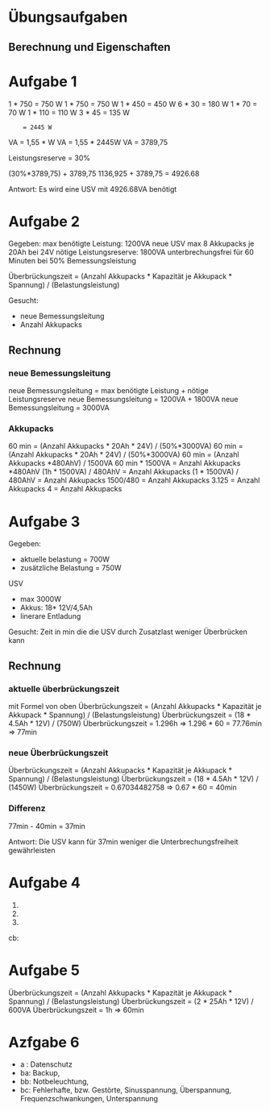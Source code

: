 # Übungsaufgaben
## Berechnung und Eigenschaften

# Aufgabe 1

1 * 750 =  750 W
1 * 750 =  750 W
1 * 450 =  450 W
6 *  30 =  180 W
1 *  70 =   70 W
1 * 110 =  110 W
3 *  45 =  135 W

        = 2445 W

VA = 1,55 * W
VA = 1,55 * 2445W
VA = 3789,75

Leistungsreserve = 30%

(30%*3789,75) + 3789,75
1136,925      + 3789,75 
=               4926.68

Antwort: Es wird eine USV mit 4926.68VA benötigt

# Aufgabe 2
Gegeben:
max benötigte Leistung: 1200VA
neue USV max 8 Akkupacks je 20Ah bei 24V
nötige Leistungsreserve: 1800VA
unterbrechungsfrei für 60 Minuten bei 50% Bemessungsleistung

Überbrückungszeit = (Anzahl Akkupacks * Kapazität je Akkupack * Spannung) / (Belastungsleistung) 

Gesucht: 
- neue Bemessungsleitung
- Anzahl Akkupacks

## Rechnung
### neue Bemessungsleitung
neue Bemessungsleitung = max benötigte Leistung + nötige Leistungsreserve
neue Bemessungsleitung = 1200VA + 1800VA
neue Bemessungsleitung = 3000VA

### Akkupacks
60 min = (Anzahl Akkupacks * 20Ah * 24V) / (50%*3000VA)
60 min = (Anzahl Akkupacks * 20Ah * 24V) / (50%*3000VA)
60 min = (Anzahl Akkupacks *480AhV) / 1500VA
60 min * 1500VA = Anzahl Akkupacks *480AhV
(1h * 1500VA) / 480AhV =  Anzahl Akkupacks
(1 * 1500VA) / 480AhV =  Anzahl Akkupacks
1500/480 =  Anzahl Akkupacks
3.125 =  Anzahl Akkupacks
4 =  Anzahl Akkupacks

# Aufgabe 3

Gegeben:
- aktuelle belastung = 700W
- zusätzliche Belastung = 750W

USV
- max 3000W
- Akkus: 18* 12V/4,5Ah
- linerare Entladung

Gesucht: Zeit in min die die USV durch Zusatzlast weniger Überbrücken kann

## Rechnung

### aktuelle überbrückungszeit
mit Formel von oben
Überbrückungszeit = (Anzahl Akkupacks * Kapazität je Akkupack * Spannung) / (Belastungsleistung) 
Überbrückungszeit = (18 * 4.5Ah * 12V) / (750W)
Überbrückungszeit = 1.296h => 1.296 * 60 = 77.76min => 77min

### neue Überbrückungszeit
Überbrückungszeit = (Anzahl Akkupacks * Kapazität je Akkupack * Spannung) / (Belastungsleistung) 
Überbrückungszeit = (18 * 4.5Ah * 12V) / (1450W)
Überbrückungszeit = 0.67034482758 => 0.67 * 60 = 40min

### Differenz
77min - 40min = 37min

Antwort: Die USV kann für 37min weniger die Unterbrechungsfreiheit gewährleisten


# Aufgabe 4

1. 
2.
3.

cb:

# Aufgabe 5
Überbrückungszeit = (Anzahl Akkupacks * Kapazität je Akkupack * Spannung) / (Belastungsleistung) 
Überbrückungszeit = (2 * 25Ah * 12V) / 600VA
Überbrückungszeit = 1h => 60min

# Azfgabe 6
- a : Datenschutz 
- ba: Backup, 
- bb: Notbeleuchtung, 
- bc: Fehlerhafte, bzw. Gestörte, Sinusspannung, Überspannung, Frequenzschwankungen, Unterspannung